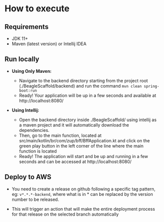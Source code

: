 # How to execute

## Requirements

- JDK 11+
- Maven (latest version) or Intellij IDEA

## Run locally

- **Using Only Maven:**
  - Navigate to the backend directory starting from the project root (./BeagleScaffold/backend) and run the command `mvn clean spring-boot:run`
  - Ready! Your application will be up in a few seconds and available at http://localhost:8080/
  
- **Using Intellij:**
  - Open the backend directory inside ./BeagleScaffold/ using intellij as a maven project and it will automatically download the dependencies.
  - Then, go to the main function, located at src/main/kotlin/br/com/zup/bff/BffApplication.kt and click on the green play button in the left corner of the line where the main function is located
  - Ready! The application will start and be up and running in a few seconds and can be accessed at http://localhost:8080/
   
## Deploy to AWS
 
- You need to create a release on github following a specific tag pattern, eg: `v*.*.*-backend`, where what is in * can be replaced by the version number to be released.

- This will trigger an action that will make the entire deployment process for that release on the selected branch automatically
